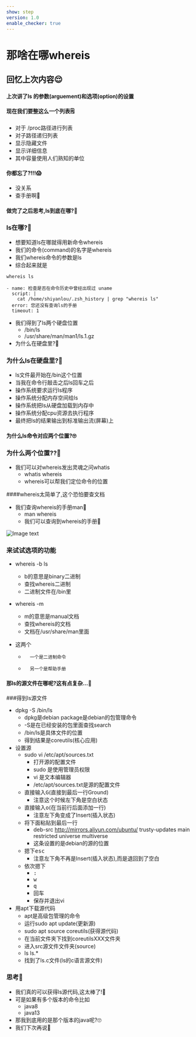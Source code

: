 ```yaml
---
show: step
version: 1.0
enable_checker: true
---
```


# 那啥在哪whereis

## 回忆上次内容😌


#### 上次讲了ls 的参数(arguement)和选项(option)的设置

#### 现在我们要整这么一个列表🗒

- 对于 /proc路径进行列表
- 对子路径递归列表
- 显示隐藏文件
- 显示详细信息
- 其中容量使用人们熟知的单位

#### 你都忘了?!!!😱

- 没关系 
- 查手册啊📕


#### 做完了之后思考,ls到底在哪?🤔

### ls在哪?🤔

- 想要知道ls在哪就得用新命令whereis
- 我们的命令(command)的名字是whereis
- 我们whereis命令的参数是ls
- 综合起来就是



```shell
whereis ls
```

```checker
- name: 检查是否在命令历史中曾经出现过 uname
  script: |
    cat /home/shiyanlou/.zsh_history | grep "whereis ls"
  error: 您还没有查询ls的手册
  timeout: 1
```

- 我们得到了ls两个硬盘位置
    -   /bin/ls 
    -   /usr/share/man/man1/ls.1.gz
- 为什么在硬盘里?🤔
          
### 为什么ls在硬盘里?🤔

- ls文件最开始在/bin这个位置
- 当我在命令行敲击之后ls回车之后
- 操作系统要求运行ls程序
- 操作系统分配内存空间给ls
- 操作系统把ls从硬盘加载到内存中
- 操作系统分配cpu资源去执行程序
- 最终把ls的结果输出到标准输出流(屏幕)上

#### 为什么ls命令对应两个位置?🙄

### 为什么两个位置??🤔


- 我们可以对whereis发出灵魂之问whatis
    - whatis whereis
    - whereis可以帮我们定位命令的位置
    
####whereis太简单了,这个恐怕要查文档
- 我们查询whereis的手册man📕
    - man whereis
    - 我们可以查询到whereis的手册📕

![Image text](https://labfile.oss.aliyuncs.com/courses/2712/whereis.png)


### 来试试选项的功能

- whereis -b ls
    - b的意思是binary二进制
    - 查找whereis二进制
    - 二进制文件在/bin里
- whereis -m 
    - m的意思是manual文档
    - 查找whereis的文档
    - 文档在/usr/share/man里面

-   这两个
    -       一个是二进制命令
    -       另一个是帮助手册
 
#### 那ls的源文件在哪呢?这有点复杂...🧐


###得到ls源文件
- dpkg -S /bin/ls
    - dpkg是debian package是debian的包管理命令
    - -S是在已经安装的包里面查找search
    - /bin/ls是具体文件的位置
    - 得到结果是coreutils(核心应用)
- 设置源
    - sudo vi /etc/apt/sources.txt
        - 打开源的配置文件 
        - sudo 是使用管理员权限
        - vi 是文本编辑器
        - /etc/apt/sources.txt是源的配置文件
    - 直接输入<kbd>G</kbd>(直接到最后一行Ground)
        - 注意这个时候左下角是空白状态
    - 直接输入<kbd>o</kbd>(在当前行后面添加一行)
        -  注意左下角变成了Insert(插入状态)
    -  将下面粘贴到最后一行
        - deb-src http://mirrors.aliyun.com/ubuntu/ trusty-updates main restricted universe multiverse
        - 这条设置的是debian的源的位置
    - 摁下<kbd>esc</kbd>
        - 注意左下角不再是Insert(插入状态),而是退回到了空白  
    - 依次摁下
        - <kbd>:</kbd>
        - <kbd>w</kbd>
        - <kbd>q</kbd>
        - <kbd>回车</kbd>
        - 保存并退出vi
- 用apt下载源代码
    - apt是高级包管理的命令
    - 运行sudo apt update(更新源)
    - sudo apt source coreutils(获得源代码)
    - 在当前文件夹下找到coreutilsXXX文件夹
    - 进入src源文件文件夹(source)
    - ls ls.*
    - 找到了ls.c文件(ls的c语言源文件)

### 思考🤔
- 我们真的可以获得ls源代码,这太棒了!👊
- 可是如果有多个版本的命令比如
    -   java8
    -   java13
-   那我到底用的是那个版本的java呢?🙄
-   我们下次再说👋
